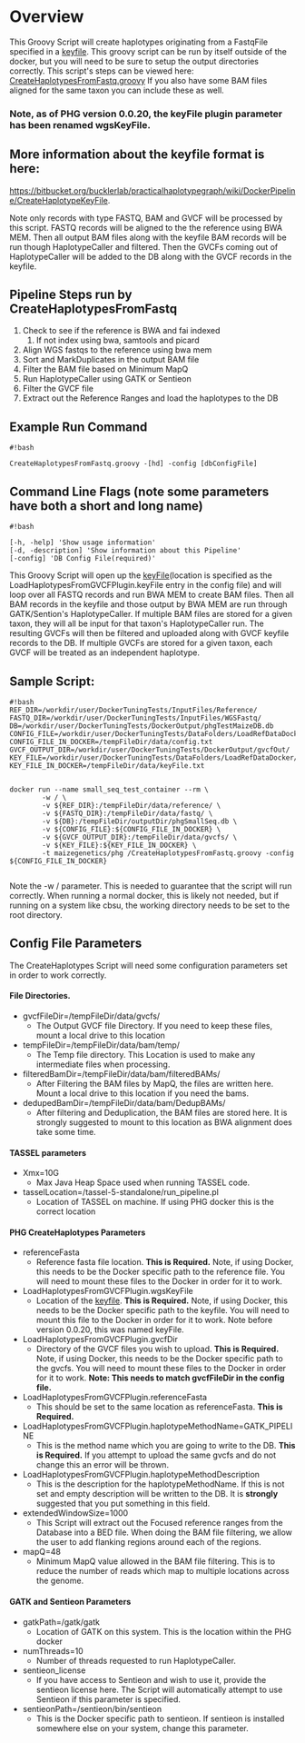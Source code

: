 # Overview
This Groovy Script will create haplotypes originating from a FastqFile specified in a [keyfile](https://bitbucket.org/bucklerlab/practicalhaplotypegraph/wiki/DockerPipeline/CreateHaplotypeKeyFile). This groovy script can be run by itself outside of the docker, but you will need to be sure to setup the output directories correctly.  This script's steps can be viewed here: [CreateHaplotypesFromFastq.groovy](https://bitbucket.org/bucklerlab/practicalhaplotypegraph/src/master/docker/buildFiles/scripts/groovy/CreateHaplotypesFromFastq.groovy)  If you also have some BAM files aligned for the same taxon you can include these as well.

### Note, as of PHG version 0.0.20, the keyFile plugin parameter has been renamed wgsKeyFile.

## More information about the keyfile format is here: 

https://bitbucket.org/bucklerlab/practicalhaplotypegraph/wiki/DockerPipeline/CreateHaplotypeKeyFile.

Note only records with type FASTQ, BAM and GVCF will be processed by this script.  FASTQ records will be aligned to the the reference using BWA MEM.  Then all output BAM files along with the keyfile BAM records will be run though HaplotypeCaller and filtered.  Then the GVCFs coming out of HaplotypeCaller will be added to the DB along with the GVCF records in the keyfile.

## Pipeline Steps run by CreateHaplotypesFromFastq
1. Check to see if the reference is BWA and fai indexed
    1. If not index using bwa, samtools and picard
2. Align WGS fastqs to the reference using bwa mem
3. Sort and MarkDuplicates in the output BAM file
4. Filter the BAM file based on Minimum MapQ
5. Run HaplotypeCaller using GATK or Sentieon
6. Filter the GVCF file
7. Extract out the Reference Ranges and load the haplotypes to the DB


## Example Run Command

```
#!bash

CreateHaplotypesFromFastq.groovy -[hd] -config [dbConfigFile]
```

## Command Line Flags (note some parameters have both a short and long name)
```
#!bash

[-h, -help] 'Show usage information'
[-d, -description] 'Show information about this Pipeline'
[-config] 'DB Config File(required)'
```

This Groovy Script will open up the [keyFile](https://bitbucket.org/bucklerlab/practicalhaplotypegraph/wiki/DockerPipeline/CreateHaplotypeKeyFile)(location is specified as the LoadHaplotypesFromGVCFPlugin.keyFile entry in the config file) and will loop over all FASTQ records and run BWA MEM to create BAM files.  Then all BAM records in the keyfile and those output by BWA MEM are run through GATK/Sention's HaplotypeCaller.  If multiple BAM files are stored for a given taxon, they will all be input for that taxon's HaplotypeCaller run.  The resulting GVCFs will then be filtered and uploaded along with GVCF keyfile records to the DB.  If multiple GVCFs are stored for a given taxon, each GVCF will be treated as an independent haplotype.

## Sample Script: 


```
#!bash
REF_DIR=/workdir/user/DockerTuningTests/InputFiles/Reference/
FASTQ_DIR=/workdir/user/DockerTuningTests/InputFiles/WGSFastq/
DB=/workdir/user/DockerTuningTests/DockerOutput/phgTestMaizeDB.db
CONFIG_FILE=/workdir/user/DockerTuningTests/DataFolders/LoadRefDataDocker/config.txt
CONFIG_FILE_IN_DOCKER=/tempFileDir/data/config.txt
GVCF_OUTPUT_DIR=/workdir/user/DockerTuningTests/DockerOutput/gvcfOut/
KEY_FILE=/workdir/user/DockerTuningTests/DataFolders/LoadRefDataDocker/keyfile.txt
KEY_FILE_IN_DOCKER=/tempFileDir/data/keyFile.txt


docker run --name small_seq_test_container --rm \
        -w / \
        -v ${REF_DIR}:/tempFileDir/data/reference/ \
        -v ${FASTQ_DIR}:/tempFileDir/data/fastq/ \
        -v ${DB}:/tempFileDir/outputDir/phgSmallSeq.db \
        -v ${CONFIG_FILE}:${CONFIG_FILE_IN_DOCKER} \
        -v ${GVCF_OUTPUT_DIR}:/tempFileDir/data/gvcfs/ \
        -v ${KEY_FILE}:${KEY_FILE_IN_DOCKER} \
        -t maizegenetics/phg /CreateHaplotypesFromFastq.groovy -config ${CONFIG_FILE_IN_DOCKER}


```

Note the -w / parameter.  This is needed to guarantee that the script will run correctly.  When running a normal docker, this is likely not needed, but if running on a system like cbsu, the working directory needs to be set to the root directory.



## Config File Parameters
The CreateHaplotypes Script will need some configuration parameters set in order to work correctly.

#### File Directories.
* gvcfFileDir=/tempFileDir/data/gvcfs/
    * The Output GVCF file Directory.  If you need to keep these files, mount a local drive to this location
* tempFileDir=/tempFileDir/data/bam/temp/
    * The Temp file directory.  This Location is used to make any intermediate files when processing.
* filteredBamDir=/tempFileDir/data/bam/filteredBAMs/
    * After Filtering the BAM files by MapQ, the files are written here.  Mount a local drive to this location if you need the bams.
* dedupedBamDir=/tempFileDir/data/bam/DedupBAMs/
    * After filtering and Deduplication, the BAM files are stored here.  It is strongly suggested to mount to this location as BWA alignment does take some time.

#### TASSEL parameters
* Xmx=10G
    * Max Java Heap Space used when running TASSEL code.
* tasselLocation=/tassel-5-standalone/run_pipeline.pl
    * Location of TASSEL on machine.  If using PHG docker this is the correct location


#### PHG CreateHaplotypes Parameters
* referenceFasta
    * Reference fasta file location.  **This is Required.** Note, if using Docker, this needs to be the Docker specific path to the reference file.  You will need to mount these files to the Docker in order for it to work.
* LoadHaplotypesFromGVCFPlugin.wgsKeyFile
    * Location of the [keyfile](https://bitbucket.org/bucklerlab/practicalhaplotypegraph/wiki/DockerPipeline/CreateHaplotypeKeyFile). **This is Required.** Note, if using Docker, this needs to be the Docker specific path to the keyfile.  You will need to mount this file to the Docker in order for it to work.  Note before version 0.0.20, this was named keyFile.
* LoadHaplotypesFromGVCFPlugin.gvcfDir
    * Directory of the GVCF files you wish to upload. **This is Required.** Note, if using Docker, this needs to be the Docker specific path to the gvcfs.  You will need to mount these files to the Docker in order for it to work. **Note: This needs to match gvcfFileDir in the config file.**
* LoadHaplotypesFromGVCFPlugin.referenceFasta
    * This should be set to the same location as referenceFasta. **This is Required.**
* LoadHaplotypesFromGVCFPlugin.haplotypeMethodName=GATK_PIPELINE
    * This is the method name which you are going to write to the DB.  **This is Required.** If you attempt to upload the same gvcfs and do not change this an error will be thrown.
* LoadHaplotypesFromGVCFPlugin.haplotypeMethodDescription
    * This is the description for the haplotypeMethodName.  If this is not set and empty description will be written to the DB.  It is **strongly** suggested that you put something in this field.
* extendedWindowSize=1000
    * This Script will extract out the Focused reference ranges from the Database into a BED file.  When doing the BAM file filtering, we allow the user to add flanking regions around each of the regions.
* mapQ=48
    * Minimum MapQ value allowed in the BAM file filtering.  This is to reduce the number of reads which map to multiple locations across the genome.

#### GATK and Sentieon Parameters
* gatkPath=/gatk/gatk
    * Location of GATK on this system.  This is the location within the PHG docker
* numThreads=10
    * Number of threads requested to run HaplotypeCaller.  
* sentieon_license
    * If you have access to Sentieon and wish to use it, provide the sentieon license here.  The Script will automatically attempt to use Sentieon if this parameter is specified.
* sentieonPath=/sentieon/bin/sentieon
    * This is the Docker specific path to sentieon.  If sentieon is installed somewhere else on your system, change this parameter.